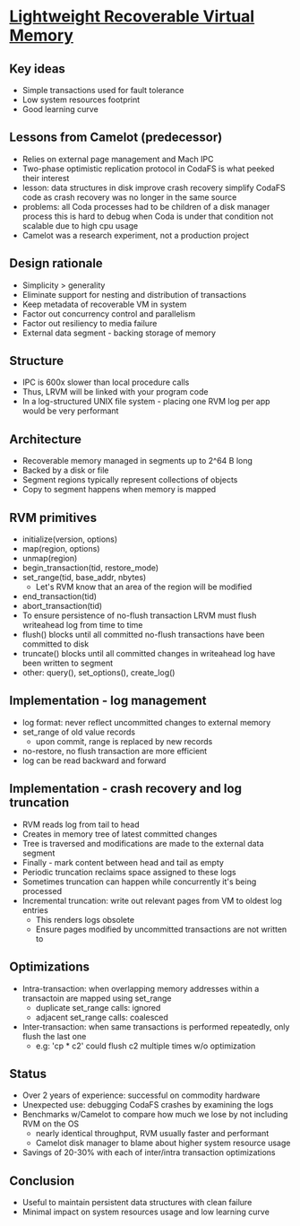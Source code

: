 # [Lightweight Recoverable Virtual Memory](http://dl.acm.org/citation.cfm?id=168631&dl=ACM&coll=DL&CFID=832963580&CFTOKEN=77678292)

## Key ideas
* Simple transactions used for fault tolerance
* Low system resources footprint
* Good learning curve

## Lessons from Camelot (predecessor)
* Relies on external page management and Mach IPC
* Two-phase optimistic replication protocol in CodaFS is what peeked their interest
* lesson: data structures in disk improve crash recovery
          simplify CodaFS code as crash recovery was no longer in the same source
* problems: all Coda processes had to be children of a disk manager process
            this is hard to debug when Coda is under that condition
            not scalable due to high cpu usage
* Camelot was a research experiment, not a production project

## Design rationale
* Simplicity > generality
* Eliminate support for nesting and distribution of transactions
* Keep metadata of recoverable VM in system
* Factor out concurrency control and parallelism
* Factor out resiliency to media failure
* External data segment - backing storage of memory

## Structure
* IPC is 600x slower than local procedure calls
* Thus, LRVM will be linked with your program code
* In a log-structured UNIX file system - placing one RVM log per app would be very performant

## Architecture
* Recoverable memory managed in segments up to 2^64 B long
* Backed by a disk or file
* Segment regions typically represent collections of objects
* Copy to segment happens when memory is mapped

## RVM primitives
* initialize(version, options)
* map(region, options)
* unmap(region)
* begin_transaction(tid, restore_mode)
* set_range(tid, base_addr, nbytes)
  * Let's RVM know that an area of the region will be modified
* end_transaction(tid)
* abort_transaction(tid)
* To ensure persistence of no-flush transaction LRVM must flush writeahead log from time to time
* flush() blocks until all committed no-flush transactions have been committed to disk
* truncate() blocks until all committed changes in writeahead log have been written to segment
* other: query(), set_options(), create_log()

## Implementation - log management
* log format: never reflect uncommitted changes to external memory
* set_range of old value records
  * upon commit, range is replaced by new records
* no-restore, no flush transaction are more efficient
* log can be read backward and forward

## Implementation - crash recovery and log truncation
* RVM reads log from tail to head
* Creates in memory tree of latest committed changes
* Tree is traversed and modifications are made to the external data segment
* Finally - mark content between head and tail as empty
* Periodic truncation reclaims space assigned to these logs
* Sometimes truncation can happen while concurrently it's being processed
* Incremental truncation: write out relevant pages from VM to oldest log entries
  * This renders logs obsolete
  * Ensure pages modified by uncommitted transactions are not written to

## Optimizations
* Intra-transaction: when overlapping memory addresses within a transactoin are mapped using set_range
  * duplicate set_range calls: ignored
  * adjacent set_range calls: coalesced
* Inter-transaction: when same transactions is performed repeatedly, only flush the last one
  * e.g: 'cp * c2' could flush c2 multiple times w/o optimization

## Status
* Over 2 years of experience: successful on commodity hardware
* Unexpected use: debugging CodaFS crashes by examining the logs
* Benchmarks w/Camelot to compare how much we lose by not including RVM on the OS
  * nearly identical throughput, RVM usually faster and performant
  * Camelot disk manager to blame about higher system resource usage
* Savings of 20-30% with each of inter/intra transaction optimizations

## Conclusion
* Useful to maintain persistent data structures with clean failure
* Minimal impact on system resources usage  and low learning curve



